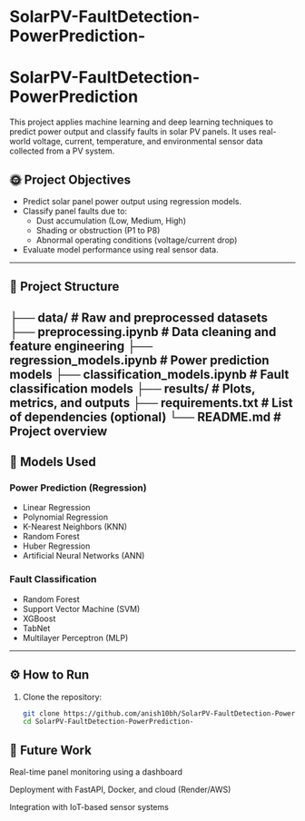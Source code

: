 # SolarPV-FaultDetection-PowerPrediction-
# SolarPV-FaultDetection-PowerPrediction

This project applies machine learning and deep learning techniques to predict power output and classify faults in solar PV panels. It uses real-world voltage, current, temperature, and environmental sensor data collected from a PV system.

## 🌞 Project Objectives

- Predict solar panel power output using regression models.
- Classify panel faults due to:
  - Dust accumulation (Low, Medium, High)
  - Shading or obstruction (P1 to P8)
  - Abnormal operating conditions (voltage/current drop)
- Evaluate model performance using real sensor data.

---

## 📂 Project Structure
├── data/ # Raw and preprocessed datasets
├── preprocessing.ipynb # Data cleaning and feature engineering
├── regression_models.ipynb # Power prediction models
├── classification_models.ipynb # Fault classification models
├── results/ # Plots, metrics, and outputs
├── requirements.txt # List of dependencies (optional)
└── README.md # Project overview
---

## 🧠 Models Used

### Power Prediction (Regression)
- Linear Regression
- Polynomial Regression
- K-Nearest Neighbors (KNN)
- Random Forest
- Huber Regression
- Artificial Neural Networks (ANN)

### Fault Classification
- Random Forest
- Support Vector Machine (SVM)
- XGBoost
- TabNet
- Multilayer Perceptron (MLP)

---

## ⚙️ How to Run

1. Clone the repository:
   ```bash
   git clone https://github.com/anish10bh/SolarPV-FaultDetection-PowerPrediction-.git
   cd SolarPV-FaultDetection-PowerPrediction-

## 📌 Future Work
Real-time panel monitoring using a dashboard

Deployment with FastAPI, Docker, and cloud (Render/AWS)

Integration with IoT-based sensor systems
